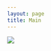 ```yaml
---
layout: page
title: Main
---
```

![](https://www.aviationweather.gov/adds/data/progs/hpc_24_fcst.gif)

<div id="mainMap" style="height: 750px;"></div>
<script src="experimental/main.js"></script>
